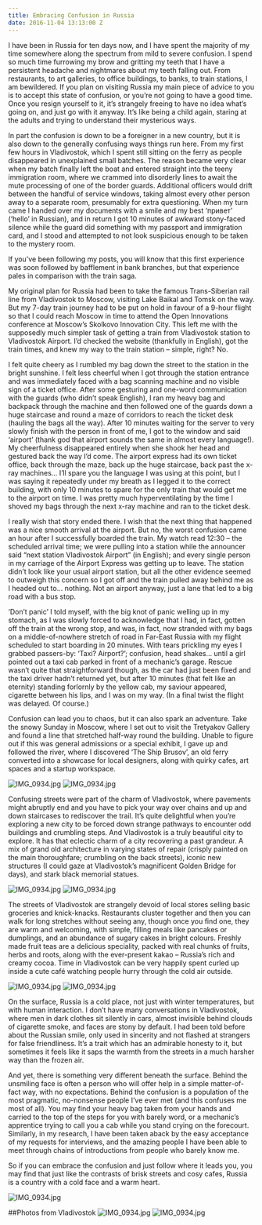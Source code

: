 ```yaml
---
title: Embracing Confusion in Russia
date: 2016-11-04 13:13:00 Z
---
```


I have been in Russia for ten days now, and I have spent the majority of my time somewhere along the spectrum from mild to severe confusion. I spend so much time furrowing my brow and gritting my teeth that I have a persistent headache and nightmares about my teeth falling out. From restaurants, to art galleries, to office buildings, to banks, to train stations, I am bewildered. If you plan on visiting Russia my main piece of advice to you is to accept this state of confusion, or you’re not going to have a good time. Once you resign yourself to it, it’s strangely freeing to have no idea what’s going on, and just go with it anyway. It’s like being a child again, staring at the adults and trying to understand their mysterious ways. 

In part the confusion is down to be a foreigner in a new country, but it is also down to the generally confusing ways things run here. From my first few hours in Vladivostok, which I spent still sitting on the ferry as people disappeared in unexplained small batches. The reason became very clear when my batch finally left the boat and entered straight into the teeny immigration room, where we crammed into disorderly lines to await the mute processing of one of the border guards. Additional officers would drift between the handful of service windows, taking almost every other person away to a separate room, presumably for extra questioning. When my turn came I handed over my documents with a smile and my best ‘привет’ (‘hello’ in Russian), and in return I got 10 minutes of awkward stony-faced silence while the guard did something with my passport and immigration card, and I stood and attempted to not look suspicious enough to be taken to the mystery room. 

If you’ve been following my posts, you will know that this first experience was soon followed by bafflement in bank branches, but that experience pales in comparison with the train saga. 

My original plan for Russia had been to take the famous Trans-Siberian rail line from Vladivostok to Moscow, visiting Lake Baikal and Tomsk on the way. But my 7-day train journey had to be put on hold in favour of a 9-hour flight so that I could reach Moscow in time to attend the Open Innovations conference at Moscow’s Skolkovo Innovation City. This left me with the supposedly much simpler task of getting a train from Vladivostok station to Vladivostok Airport. I’d checked the website (thankfully in English), got the train times, and knew my way to the train station – simple, right? No. 

I felt quite cheery as I rumbled my bag down the street to the station in the bright sunshine. I felt less cheerful when I got through the station entrance and was immediately faced with a bag scanning machine and no visible sign of a ticket office. After some gesturing and one-word communication with the guards (who didn’t speak English), I ran my heavy bag and backpack through the machine and then followed one of the guards down a huge staircase and round a maze of corridors to reach the ticket desk (hauling the bags all the way). After 10 minutes waiting for the server to very slowly finish with the person in front of me, I got to the window and said ‘airport’ (thank god that airport sounds the same in almost every language!). My cheerfulness disappeared entirely when she shook her head and gestured back the way I’d come. The airport express had its own ticket office, back through the maze, back up the huge staircase, back past the x-ray machines… I’ll spare you the language I was using at this point, but I was saying it repeatedly under my breath as I legged it to the correct building, with only 10 minutes to spare for the only train that would get me to the airport on time. I was pretty much hyperventilating by the time I shoved my bags through the next x-ray machine and ran to the ticket desk. 

I really wish that story ended there. I wish that the next thing that happened was a nice smooth arrival at the airport. But no, the worst confusion came an hour after I successfully boarded the train. My watch read 12:30 – the scheduled arrival time; we were pulling into a station while the announcer said “next station Vladivostok Airport” (in English); and every single person in my carriage of the Airport Express was getting up to leave. The station didn’t look like your usual airport station, but all the other evidence seemed to outweigh this concern so I got off and the train pulled away behind me as I headed out to… nothing. Not an airport anyway, just a lane that led to a big road with a bus stop. 

‘Don’t panic’ I told myself, with the big knot of panic welling up in my stomach, as I was slowly forced to acknowledge that I had, in fact, gotten off the train at the wrong stop, and was, in fact, now stranded with my bags on a middle-of-nowhere stretch of road in Far-East Russia with my flight scheduled to start boarding in 20 minutes. With tears prickling my eyes I grabbed passers-by: ‘Taxi? Airport?’; confusion, head shakes… until a girl pointed out a taxi cab parked in front of a mechanic’s garage. Rescue wasn’t quite that straightforward though, as the car had just been fixed and the taxi driver hadn’t returned yet, but after 10 minutes (that felt like an eternity) standing forlornly by the yellow cab, my saviour appeared, cigarette between his lips, and I was on my way. (In a final twist the flight was delayed. Of course.)

Confusion can lead you to chaos, but it can also spark an adventure. Take the snowy Sunday in Moscow, where I set out to visit the Tretyakov Gallery and found a line that stretched half-way round the building. Unable to figure out if this was general admissions or a special exhibit, I gave up and followed the river, where I discovered ‘The Ship Brusov’, an old ferry converted into a showcase for local designers, along with quirky cafes, art spaces and a startup workspace. 

![IMG_0934.jpg](/uploads/IMG_2103.jpg)
![IMG_0934.jpg](/uploads/IMG_2110.jpg)

Confusing streets were part of the charm of Vladivostok, where pavements might abruptly end and you have to pick your way over chains and up and down staircases to rediscover the trail. It’s quite delightful when you’re exploring a new city to be forced down strange pathways to encounter odd buildings and crumbling steps. And Vladivostok is a truly beautiful city to explore. It has that eclectic charm of a city recovering a past grandeur. A mix of grand old architecture in varying states of repair (crisply painted on the main thoroughfare; crumbling on the back streets), iconic new structures (I could gaze at Vladivostok’s magnificent Golden Bridge for days), and stark black memorial statues. 

![IMG_0934.jpg](/uploads/IMG_0568.jpg)
![IMG_0934.jpg](/uploads/IMG_1953.jpg)

The streets of Vladivostok are strangely devoid of local stores selling basic groceries and knick-knacks. Restaurants cluster together and then you can walk for long stretches without seeing any, though once you find one, they are warm and welcoming, with simple, filling meals like pancakes or dumplings, and an abundance of sugary cakes in bright colours. Freshly made fruit teas are a delicious speciality, packed with real chunks of fruits, herbs and roots, along with the ever-present kakao – Russia’s rich and creamy cocoa. Time in Vladivostok can be very happily spent curled up inside a cute café watching people hurry through the cold air outside. 

![IMG_0934.jpg](/uploads/IMG_0638.jpg)
![IMG_0934.jpg](/uploads/IMG_0637.jpg)

On the surface, Russia is a cold place, not just with winter temperatures, but with human interaction. I don’t have many conversations in Vladivostok, where men in dark clothes sit silently in cars, almost invisible behind clouds of cigarette smoke, and faces are stony by default. I had been told before about the Russian smile, only used in sincerity and not flashed at strangers for false friendliness. It’s a trait which has an admirable honesty to it, but sometimes it feels like it saps the warmth from the streets in a much harsher way than the frozen air. 

And yet, there is something very different beneath the surface. Behind the unsmiling face is often a person who will offer help in a simple matter-of-fact way, with no expectations. Behind the confusion is a population of the most pragmatic, no-nonsense people I’ve ever met (and this confuses me most of all). You may find your heavy bag taken from your hands and carried to the top of the steps for you with barely word, or a mechanic’s apprentice trying to call you a cab while you stand crying on the forecourt. Similarly, in my research, I have been taken aback by the easy acceptance of my requests for interviews, and the amazing people I have been able to meet through chains of introductions from people who barely know me. 

So if you can embrace the confusion and just follow where it leads you, you may find that just like the contrasts of brisk streets and cosy cafes, Russia is a country with a cold face and a warm heart. 

![IMG_0934.jpg](/uploads/IMG_1968.jpg)

##Photos from Vladivostok
![IMG_0934.jpg](/uploads/IMG_1964.jpg)
![IMG_0934.jpg](/uploads/IMG_9734.jpg)
